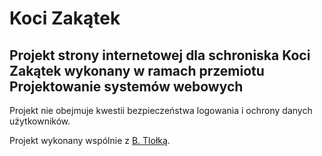 # Koci Zakątek
Projekt strony internetowej dla schroniska Koci Zakątek wykonany w ramach przemiotu Projektowanie systemów webowych
-
Projekt nie obejmuje kwestii bezpieczeństwa logowania i ochrony danych użytkowników. 

Projekt wykonany wspólnie z [B. Tlołką](https://github.com/Boguslawa-Tlolka).

